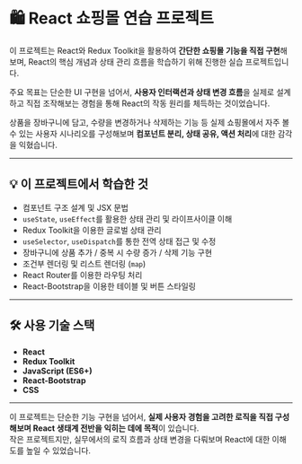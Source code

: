 # 🛍 React 쇼핑몰 연습 프로젝트

이 프로젝트는 React와 Redux Toolkit을 활용하여 **간단한 쇼핑몰 기능을 직접 구현**해보며, React의 핵심 개념과 상태 관리 흐름을 학습하기 위해 진행한 실습 프로젝트입니다.

주요 목표는 단순한 UI 구현을 넘어서, **사용자 인터랙션과 상태 변경 흐름**을 실제로 설계하고 직접 조작해보는 경험을 통해 React의 작동 원리를 체득하는 것이었습니다.

상품을 장바구니에 담고, 수량을 변경하거나 삭제하는 기능 등 실제 쇼핑몰에서 자주 볼 수 있는 사용자 시나리오를 구성해보며 **컴포넌트 분리, 상태 공유, 액션 처리**에 대한 감각을 익혔습니다.

---

## 💡 이 프로젝트에서 학습한 것

- 컴포넌트 구조 설계 및 JSX 문법
- `useState`, `useEffect`를 활용한 상태 관리 및 라이프사이클 이해
- Redux Toolkit을 이용한 글로벌 상태 관리
- `useSelector`, `useDispatch`를 통한 전역 상태 접근 및 수정
- 장바구니에 상품 추가 / 중복 시 수량 증가 / 삭제 기능 구현
- 조건부 렌더링 및 리스트 렌더링 (`map`)
- React Router를 이용한 라우팅 처리
- React-Bootstrap을 이용한 테이블 및 버튼 스타일링

---

## 🛠 사용 기술 스택

- **React**
- **Redux Toolkit**
- **JavaScript (ES6+)**
- **React-Bootstrap**
- **CSS**

---

이 프로젝트는 단순한 기능 구현을 넘어서, **실제 사용자 경험을 고려한 로직을 직접 구성해보며 React 생태계 전반을 익히는 데에 목적**이 있습니다.  
작은 프로젝트지만, 실무에서의 로직 흐름과 상태 변경을 다뤄보며 React에 대한 이해도를 높일 수 있었습니다.
